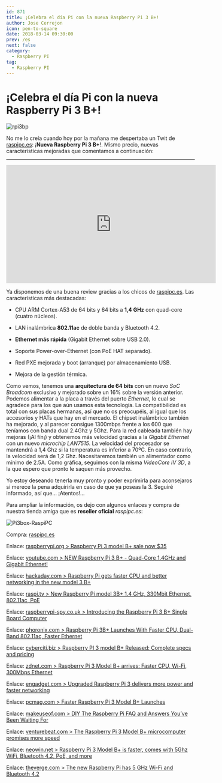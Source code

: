 ```yaml
---
id: 871
title: ¡Celebra el día Pi con la nueva Raspberry Pi 3 B+!
author: Jose Cerrejon
icon: pen-to-square
date: 2018-03-14 09:30:00
prev: /es
next: false
category:
  - Raspberry PI
tag:
  - Raspberry PI
---
```


# ¡Celebra el día Pi con la nueva Raspberry Pi 3 B+!

![rpi3bp](/images/2018/03/rpi3bp.jpg)

No me lo creía cuando hoy por la mañana me despertaba un Twit de [raspipc.es](https://www.raspipc.es/public/home/): ¡**Nueva Raspberry Pi 3 B+**!. Mismo precio, nuevas características mejoradas que comentamos a continuación:

- - -
<iframe width="560" height="315" src="https://www.youtube.com/embed/i62xdD4QKtA?rel=0" frameborder="0" allow="autoplay; encrypted-media" allowfullscreen></iframe>

Ya disponemos de una buena review gracias a los chicos de [raspipc.es](https://www.raspipc.es/blog/nueva-raspberry-pi-3-2/). Las características más destacadas:

* CPU ARM Cortex-A53 de 64 bits y 64 bits a **1,4 GHz** con quad-core (cuatro núcleos).

* LAN inalámbrica **802.11ac** de doble banda y Bluetooth 4.2.

* **Ethernet más rápida** (Gigabit Ethernet sobre USB 2.0).

* Soporte Power-over-Ethernet (con PoE HAT separado).

* Red PXE mejorada y boot (arranque) por almacenamiento USB.

* Mejora de la gestión térmica.

Como vemos, tenemos una **arquitectura de 64 bits** con un nuevo *SoC Broadcom* exclusivo y mejorado sobre un 16% sobre la versión anterior. Podemos alimentar a la placa a través del puerto *Ethernet*, lo cual se agradece para los que aún usamos esta tecnología. La compatibilidad es total con sus placas hermanas, así que no os preocupéis, al igual que los accesorios y HATs que hay en el mercado. El chipset inalámbrico también ha mejorado, y al parecer consigue 1300mbps frente a los 600 que teníamos con banda dual 2.4Ghz y 5Ghz. Para la red cableada también hay mejoras (¡Al fín¡) y obtenemos más velocidad gracias a la *Gigabit Ethernet* con un nuevo *microchip LAN7515*. La velocidad del procesador se mantendrá a 1,4 Ghz si la temperatura es inferior a 70ºC. En caso contrario, la velocidad será de 1,2 Ghz. Nacesitaremos también un alimentador como mínimo de 2.5A. Como gráfica, seguimos con la misma *VideoCore IV 3D*, a la que espero que pronto le saquen más provecho.

Yo estoy deseando tenerla muy pronto y poder exprimirla para aconsejaros si merece la pena adquirirla en caso de que ya poseas la 3. Seguiré informado, así que... ¡Atentos!...

Para ampliar la información, os dejo con algunos enlaces y compra de nuestra tienda amiga que es **reseller oficial** *raspipc.es*:

![Pi3box-RaspiPC](/images/2018/03/Pi3box-RaspiPC.jpg)

Compra: [raspipc.es](https://www.raspipc.es/public/home/index.php?ver=tienda&accion=verArticulo&idProducto=1421)

Enlace: [raspberrypi.org > Raspberry Pi 3 model B+ sale now $35](https://www.raspberrypi.org/blog/raspberry-pi-3-model-bplus-sale-now-35/)

Enlace: [youtube.com > NEW Raspberry Pi 3 B+ - Quad-Core 1.4GHz and Gigabit Ethernet!](https://www.youtube.com/watch?v=0keOYRbsvxc)

Enlace: [hackaday.com > Raspberry Pi gets faster CPU and better networking in the new model 3 B+](https://hackaday.com/2018/03/14/raspberry-pi-gets-faster-cpu-and-better-networking-in-the-new-model-3-b/)

Enlace: [raspi.tv > New Raspberry Pi model 3B+ 1.4 GHz, 330Mbit Ethernet, 802.11ac, PoE](http://raspi.tv/2018/new-raspberry-pi-model-3b-1-4-ghz-330mbit-ethernet-802-11ac-poe)

Enlace: [raspberrypi-spy.co.uk > Introducing the Raspberry Pi 3 B+ Single Board Computer](https://www.raspberrypi-spy.co.uk/2018/03/introducing-raspberry-pi-3-b-plus-computer/)

Enlace: [phoronix.com > Raspberry Pi 3B+ Launches With Faster CPU, Dual-Band 802.11ac, Faster Ethernet](https://www.phoronix.com/scan.php?page=news_item&px=Raspberry-Pi-3B-Plus)

Enlace: [cyberciti.biz > Raspberry PI 3 model B+ Released: Complete specs and pricing](https://www.cyberciti.biz/hardware/raspberry-pi-3-model-b-released-specs-pricing/)

Enlace: [zdnet.com > Raspberry Pi 3 Model B+ arrives: Faster CPU, Wi-Fi, 300Mbps Ethernet](http://www.zdnet.com/article/raspberry-pi-3-model-b-arrives-faster-cpu-wi-fi-300mbps-ethernet/)

Enlace: [engadget.com > Upgraded Raspberry Pi 3 delivers more power and faster networking](https://www.engadget.com/2018/03/14/raspberry-pi-3-model-b-plus/)

Enlace: [pcmag.com > Faster Raspberry Pi 3 Model B+ Launches](https://www.pcmag.com/news/359825/faster-raspberry-pi-3-model-b-launches)

Enlace: [makeuseof.com > DIY The Raspberry Pi FAQ and Answers You’ve Been Waiting For](https://www.makeuseof.com/tag/raspberry-pi-faq/)

Enlace: [venturebeat.com > The Raspberry Pi 3 Model B+ microcomputer promises more speed](https://venturebeat.com/2018/03/14/the-new-raspberry-pi-3-model-b-microcomputer-promises-more-speed/)

Enlace: [neowin.net > Raspberry Pi 3 Model B+ is faster, comes with 5Ghz WiFi, Bluetooth 4.2, PoE, and more](https://www.neowin.net/news/raspberry-pi-3-model-b-is-faster-comes-with-5ghz-wifi-bluetooth-42-poe-and-more)

Enlace: [theverge.com > The new Raspberry Pi has 5 GHz Wi-Fi and Bluetooth 4.2](https://www.theverge.com/circuitbreaker/2018/3/14/17117446/raspberry-pi-3-model-b-plus-dual-band-wi-fi)